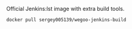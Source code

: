 Official Jenkins:lst image with extra build tools.

```
docker pull sergey005139/wegoo-jenkins-build
```
